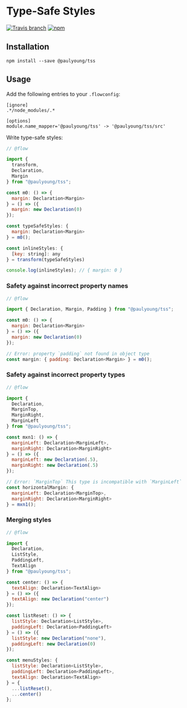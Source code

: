 # Type-Safe Styles
[![Travis branch](https://img.shields.io/travis/paulyoung/tss.svg?style=flat-square)](https://travis-ci.org/paulyoung/tss) [![npm](https://img.shields.io/npm/v/@paulyoung/tss.svg?style=flat-square)](https://www.npmjs.com/package/@paulyoung/tss)


## Installation
```
npm install --save @paulyoung/tss
```

## Usage
Add the following entries to your `.flowconfig`:
```
[ignore]
.*/node_modules/.*

[options]
module.name_mapper='@paulyoung/tss' -> '@paulyoung/tss/src'
```

Write type-safe styles:
```javascript
// @flow

import {
  transform,
  Declaration,
  Margin
} from "@paulyoung/tss";

const m0: () => {
  margin: Declaration<Margin>
} = () => ({
  margin: new Declaration(0)
});

const typeSafeStyles: {
  margin: Declaration<Margin>
} = m0();

const inlineStyles: {
  [key: string]: any
} = transform(typeSafeStyles)

console.log(inlineStyles); // { margin: 0 }
```


### Safety against incorrect property names

```javascript
// @flow

import { Declaration, Margin, Padding } from "@paulyoung/tss";

const m0: () => {
  margin: Declaration<Margin>
} = () => ({
  margin: new Declaration(0)
});

// Error: property `padding` not found in object type
const margin: { padding: Declaration<Margin> } = m0();
```


### Safety against incorrect property types

```javascript
// @flow

import {
  Declaration,
  MarginTop,
  MarginRight,
  MarginLeft
} from "@paulyoung/tss";

const mxn1: () => {
  marginLeft: Declaration<MarginLeft>,
  marginRight: Declaration<MarginRight>
} = () => ({
  marginLeft: new Declaration(.5),
  marginRight: new Declaration(.5)
});

// Error: `MarginTop` This type is incompatible with `MarginLeft`
const horizontalMargin: {
  marginLeft: Declaration<MarginTop>,
  marginRight: Declaration<MarginRight>
} = mxn1();
```


### Merging styles

```javascript
// @flow

import {
  Declaration,
  ListStyle,
  PaddingLeft,
  TextAlign
} from "@paulyoung/tss";

const center: () => {
  textAlign: Declaration<TextAlign>
} = () => ({
  textAlign: new Declaration("center")
});

const listReset: () => {
  listStyle: Declaration<ListStyle>,
  paddingLeft: Declaration<PaddingLeft>
} = () => ({
  listStyle: new Declaration("none"),
  paddingLeft: new Declaration(0)
});

const menuStyles: {
  listStyle: Declaration<ListStyle>,
  paddingLeft: Declaration<PaddingLeft>,
  textAlign: Declaration<TextAlign>
} = {
  ...listReset(),
  ...center()
};
```
